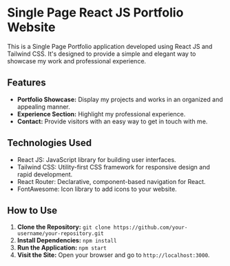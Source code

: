 # Single Page React JS Portfolio Website

This is a Single Page Portfolio application developed using React JS and Tailwind CSS. It's designed to provide a simple and elegant way to showcase my work and professional experience.

## Features

- **Portfolio Showcase:** Display my projects and works in an organized and appealing manner.
- **Experience Section:** Highlight my professional experience.
- **Contact:** Provide visitors with an easy way to get in touch with me.

## Technologies Used

- React JS: JavaScript library for building user interfaces.
- Tailwind CSS: Utility-first CSS framework for responsive design and rapid development.
- React Router: Declarative, component-based navigation for React.
- FontAwesome: Icon library to add icons to your website.

## How to Use

1. **Clone the Repository:** `git clone https://github.com/your-username/your-repository.git`
2. **Install Dependencies:** `npm install`
3. **Run the Application:** `npm start`
4. **Visit the Site:** Open your browser and go to `http://localhost:3000`.


